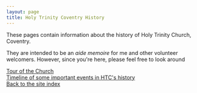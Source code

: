 ```yaml
---
layout: page
title: Holy Trinity Coventry History
---
```


These pages contain information about the history of Holy Trinity Church, Coventry.<br>

They are intended to be an *aide memoire* for me and other volunteer welcomers. 
However, since you're here, please feel free to look around

[Tour of the Church](/htc/history.html)<br>
[Timeline of some important events in HTC's history](/htc/timeline.html)<br>
[Back to the site index](/index.html)



